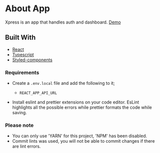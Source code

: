 # About App

Xpress is an app that handles auth and dashboard. [Demo](https://xpress-fd.netlify.app)

## Built With

- [React](https://github.com/facebook/react)
- [Typescript](https://github.com/microsoft/TypeScript)
- [Styled-components](https://github.com/styled-components/styled-components)

### Requirements

- Create a `.env.local` file and add the following to it;

  - `REACT_APP_API_URL`

- Install eslint and prettier extensions on your code editor.
  EsLint highlights all the possible errors while prettier formats the code while saving.

### Please note

- You can only use 'YARN' for this project, 'NPM' has been disabled.
- Commit lints was used, you will not be able to commit changes if there are lint errors.
<!-- - All tests must pass before you can push. -->
